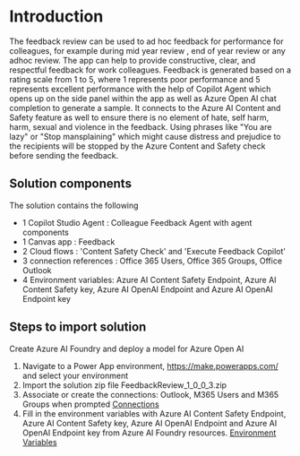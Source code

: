 # Introduction

The feedback review can be used to ad hoc feedback for performance for colleagues, for example during mid year review , end of year review or any adhoc review.
The app can help to provide constructive, clear, and respectful feedback for work colleagues. Feedback is generated based on a rating scale from 1 to 5, where 1 represents poor performance and 5 represents excellent performance with the help of Copilot Agent which opens up on the side panel within the app as well as Azure Open AI chat completion to generate a sample.
It connects to the Azure AI Content and Safety feature as well to ensure there is no element of hate, self harm, harm, sexual and violence in the feedback. Using phrases like "You are lazy" or "Stop mansplaining" which might cause distress and prejudice to the recipients will be stopped by the Azure Content and Safety check before sending the feedback.

## Solution components

The solution contains the following
 - 1 Copilot Studio Agent : Colleague Feedback Agent with agent components
 - 1 Canvas app : Feedback
 - 2 Cloud flows : 'Content Safety Check' and 'Execute Feedback Copilot'
 - 3 connection references : Office 365 Users, Office 365 Groups, Office Outlook
 - 4 Environment variables: Azure AI Content Safety Endpoint, Azure AI Content Safety key, Azure AI OpenAI Endpoint and Azure AI OpenAI Endpoint key

## Steps to import solution

Create Azure AI Foundry and deploy a model for Azure Open AI

1. Navigate to a Power App environment, https://make.powerapps.com/ and select your environment
2. Import the solution zip file FeedbackReview_1_0_0_3.zip
3. Associate or create the connections: Outlook, M365 Users and M365 Groups when prompted
[Connections](./assets/Connection_create.png)
4. Fill in the environment variables with Azure AI Content Safety Endpoint, Azure AI Content Safety key, Azure AI OpenAI Endpoint and Azure AI OpenAI Endpoint key from Azure AI Foundry resources.
[Environment Variables](./assets/Environ_Variables.png)    
